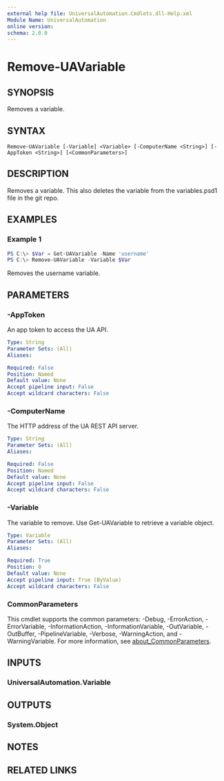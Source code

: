 ```yaml
---
external help file: UniversalAutomation.Cmdlets.dll-Help.xml
Module Name: UniversalAutomation
online version:
schema: 2.0.0
---
```


# Remove-UAVariable

## SYNOPSIS
Removes a variable. 

## SYNTAX

```
Remove-UAVariable [-Variable] <Variable> [-ComputerName <String>] [-AppToken <String>] [<CommonParameters>]
```

## DESCRIPTION
Removes a variable. This also deletes the variable from the variables.psd1 file in the git repo. 

## EXAMPLES

### Example 1
```powershell
PS C:\> $Var = Get-UAVariable -Name 'username'
PS C:\> Remove-UAVariable -Variable $Var
```

Removes the username variable. 

## PARAMETERS

### -AppToken
An app token to access the UA API. 

```yaml
Type: String
Parameter Sets: (All)
Aliases:

Required: False
Position: Named
Default value: None
Accept pipeline input: False
Accept wildcard characters: False
```

### -ComputerName
The HTTP address of the UA REST API server.

```yaml
Type: String
Parameter Sets: (All)
Aliases:

Required: False
Position: Named
Default value: None
Accept pipeline input: False
Accept wildcard characters: False
```

### -Variable
The variable to remove. Use Get-UAVariable to retrieve a variable object. 

```yaml
Type: Variable
Parameter Sets: (All)
Aliases:

Required: True
Position: 0
Default value: None
Accept pipeline input: True (ByValue)
Accept wildcard characters: False
```

### CommonParameters
This cmdlet supports the common parameters: -Debug, -ErrorAction, -ErrorVariable, -InformationAction, -InformationVariable, -OutVariable, -OutBuffer, -PipelineVariable, -Verbose, -WarningAction, and -WarningVariable. For more information, see [about_CommonParameters](http://go.microsoft.com/fwlink/?LinkID=113216).

## INPUTS

### UniversalAutomation.Variable

## OUTPUTS

### System.Object
## NOTES

## RELATED LINKS
